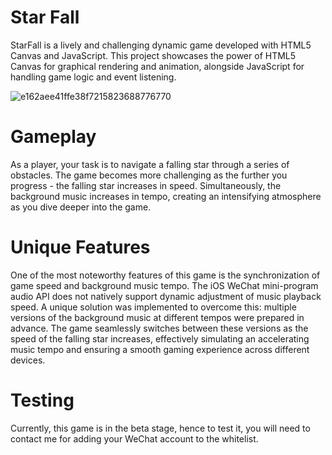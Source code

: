 # Star Fall
StarFall is a lively and challenging dynamic game developed with HTML5 Canvas and JavaScript. This project showcases the power of HTML5 Canvas for graphical rendering and animation, alongside JavaScript for handling game logic and event listening.

![e162aee41ffe38f7215823688776770](https://github.com/SkyJinXX/StarFall/assets/29913127/232c22df-c242-49d8-b23f-fa87b702923d)

# Gameplay
As a player, your task is to navigate a falling star through a series of obstacles. The game becomes more challenging as the further you progress - the falling star increases in speed. Simultaneously, the background music increases in tempo, creating an intensifying atmosphere as you dive deeper into the game.

# Unique Features
One of the most noteworthy features of this game is the synchronization of game speed and background music tempo. The iOS WeChat mini-program audio API does not natively support dynamic adjustment of music playback speed. A unique solution was implemented to overcome this: multiple versions of the background music at different tempos were prepared in advance. The game seamlessly switches between these versions as the speed of the falling star increases, effectively simulating an accelerating music tempo and ensuring a smooth gaming experience across different devices.

# Testing
Currently, this game is in the beta stage, hence to test it, you will need to contact me for adding your WeChat account to the whitelist.